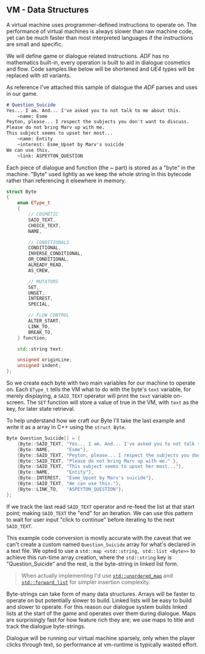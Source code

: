 VM - Data Structures
--------------------

A virtual machine uses programmer-defined instructions to operate on. The
performance of virtual machines is always slower than raw machine code, yet
can be much faster than most interpreted languages if the instructions are small
and specific.

We will define game or dialogue related instructions. *ADF* has no mathematics
built-in, every operation is built to aid in dialogue cosmetics and flow. Code
samples like below will be shortened and *UE4* types will be replaced with *stl*
variants.

As reference I've attached this sample of dialogue the *ADF* parses and uses in
our game.

```markdown
# Question_Suicide
Yes... I am. And... I've asked you to not talk to me about this.
	~name: Esme
Peyton, please... I respect the subjects you don't want to discuss.
Please do not bring Marv up with me.
This subject seems to upset her most...
	~name: Entity
	~interest: Esme_Upset by Marv's suicide
We can use this.
	~link: ASPEYTON_QUESTION
```

Each piece of dialogue and function (the ~ part) is stored as a "byte" in the
machine. "Byte" used lightly as we keep the whole string in this bytecode
rather than referencing it elsewhere in memory.

```cpp
struct Byte
{
	enum EType_t
	{
		// COSMETIC
		SAID_TEXT,
		CHOICE_TEXT,
		NAME,

		// CONDITIONALS
		CONDITIONAL,
		INVERSE_CONDITIONAL,
		OR_CONDITIONAL,
		ALREADY_READ,
		AS_CREW,

		// MUTATORS
		SET,
		UNSET,
		INTEREST,
		SPECIAL,

		// FLOW CONTROL
		ALTER_START,
		LINK_TO,
		BREAK_TO,
	} function;

	std::string text;

	unsigned originLine;
	unsigned indent;
};
```

So we create each byte with two main variables for our machine to operate on.
Each `EType_t` tells the VM what to do with the byte's `text` variable, for
merely displaying, a `SAID_TEXT` operator will print the `text` variable on-screen.
The `SET` function will store a value of true in the VM, with `text` as the key,
for later state retrieval.

To help understand how we craft our Byte I'll take the last example and write
it as a array in C++ using the `struct Byte`.

```cpp
Byte Question_Suicide[] = {
	{Byte::SAID_TEXT, "Yes... I am. And... I've asked you to not talk to me about this."},
	{Byte::NAME,      "Esme"},
	{Byte::SAID_TEXT, "Peyton, please... I respect the subjects you don't want to discuss."},
	{Byte::SAID_TEXT, "Please do not bring Marv up with me." },
	{Byte::SAID_TEXT, "This subject seems to upset her most..."},
	{Byte::NAME,      "Entity"},
	{Byte::INTEREST,  "Esme_Upset by Marv's suicide"},
	{Byte::SAID_TEXT, "We can use this."},
	{Byte::LINK_TO,   "ASPEYTON_QUESTION"},
};
```

If we track the last read `SAID_TEXT` operator and re-feed the list at that
start point; making `SAID_TEXT` the "end" for an iteration. We can use this
pattern to wait for user input "click to continue" before iterating to the next
`SAID_TEXT`.

This example code conversion is mostly accurate with the caveat that we can't
create a custom named `Question_Suicide` array for what's declared in a text
file. We opted to use a `std::map <std::string, std::list <Byte>>` to achieve
this run-time array creation, where the `std::string` key is "Question_Suicide"
and the rest, is the byte-string in linked list form.

> When actually implementing I'd use
> [`std::unordered_map`](https://en.cppreference.com/w/cpp/container/unordered_map)
> and [`std::forward_list`](https://en.cppreference.com/w/cpp/container/forward_list)
> for simpler insertion complexity.

Byte-strings can take form of many data structures. Arrays will be faster to
operate on but potentially slower to build. Linked lists will be easy to build
and slower to operate. For this reason our dialogue system builds linked lists
at the start of the game and operates over them during dialogue. Maps are
surprisingly fast for how feature rich they are; we use maps to title and track
the dialogue byte-strings.

Dialogue will be running our virtual machine sparsely, only when the player
clicks through text, so performance at vm-runtime is typically wasted effort.
